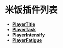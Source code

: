 <!-- docs/_sidebar.md -->

# 米饭插件列表

* [**PlayerTitle**](PlayerTitle/)
* [**PlayerTask**](PlayerTask/)
* [**PlayerIntensify**](PlayerIntensify/)
* [**PlayerFatigue**](PlayerFatigue/)
